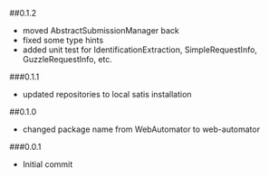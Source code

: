 ##0.1.2

 - moved AbstractSubmissionManager back
 - fixed some type hints
 - added unit test for IdentificationExtraction, SimpleRequestInfo, GuzzleRequestInfo, etc.

###0.1.1

 - updated repositories to local satis installation

##0.1.0

 - changed package name from WebAutomator to web-automator

###0.0.1

- Initial commit